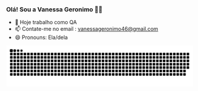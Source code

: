 ### Olá! Sou a Vanessa Geronimo 👋🏽


- 🔭 Hoje trabalho como QA
- 📫 Contate-me no email : vanessageronimo46@gmail.com
- 😄 Pronouns: Ela/dela


![snake gif](https://github.com/VanessaGeronimo/vanessageronimo/blob/output/github-contribution-grid-snake.svg)

